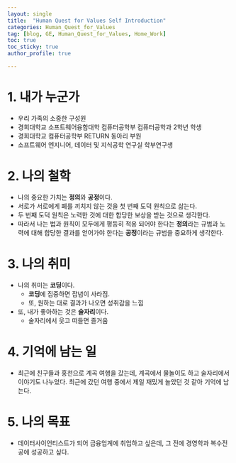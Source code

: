 ```yaml
---
layout: single
title:  "Human Quest for Values Self Introduction"
categories: Human_Quest_for_Values
tag: [blog, GE, Human_Quest_for_Values, Home_Work]
toc: true
toc_sticky: true
author_profile: true

---
```


# 1. 내가 누군가
- 우리 가족의 소중한 구성원
- 경희대학교 소프트웨어융합대학 컴퓨터공학부 컴퓨터공학과 2학년 학생
- 경희대학교 컴퓨터공학부 RETURN 동아리 부원
- 소프트웨어 엔지니어, 데이터 및 지식공학 연구실 학부연구생

# 2. 나의 철학
- 나의 중요한 가치는 **정의**와 **공정**이다.
- 서로가 서로에게 폐를 끼치지 않는 것을 첫 번째 도덕 원칙으로 삶는다.
- 두 번째 도덕 원칙은 노력한 것에 대한 합당한 보상을 받는 것으로 생각한다.
- 따라서 나는 법과 원칙이 모두에게 평등히 적용 되어야 한다는 **정의**라는 규범과 노력에 대해 합당한 결과를 얻어가야 한다는 **공정**이라는 규범을 중요하게 생각한다.

# 3. 나의 취미
- 나의 취미는 **코딩**이다.
    - **코딩**에 집중하면 잡념이 사라짐.
    - 또, 원하는 대로 결과가 나오면 성취감을 느낌
- 또, 내가 좋아하는 것은 **술자리**이다.
    - 술자리에서 웃고 떠들면 즐거움

# 4. 기억에 남는 일
- 최근에 친구들과 홍천으로 계곡 여행을 갔는데, 계곡에서 물놀이도 하고 술자리에서 이야기도 나누었다. 최근에 갔던 여행 중에서 제일 재밌게 놀았던 것 같아 기억에 남는다.

# 5. 나의 목표
- 데이터사이언티스트가 되어 금융업계에 취업하고 싶은데, 그 전에 경영학과 복수전공에 성공하고 싶다.